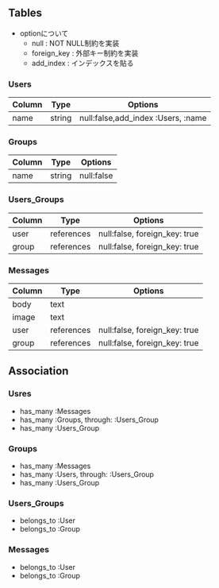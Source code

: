 ## Tables
- optionについて
  - null : NOT NULL制約を実装
  - foreign_key : 外部キー制約を実装
  - add_index : インデックスを貼る 

### Users
|Column|Type|Options|
|------|----|-------|
|name|string|null:false,add_index :Users, :name|


### Groups
|Column|Type|Options|
|------|----|-------|
|name|string|null:false|

### Users_Groups
|Column|Type|Options|
|------|----|-------|
|user|references|null:false, foreign_key: true|
|group|references|null:false, foreign_key: true|


### Messages
|Column|Type|Options|
|------|----|-------|
|body|text||
|image|text||
|user|references|null:false, foreign_key: true|
|group|references|null:false, foreign_key: true|


## Association
### Usres 
- has_many :Messages
- has_many :Groups, through: :Users_Group
- has_many :Users_Group


### Groups
- has_many :Messages
- has_many :Users, through: :Users_Group
- has_many :Users_Group

### Users_Groups
- belongs_to :User
- belongs_to :Group

### Messages
- belongs_to :User
- belongs_to :Group